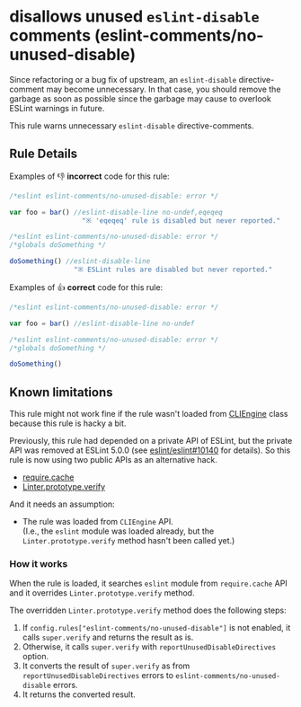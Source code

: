 # disallows unused `eslint-disable` comments (eslint-comments/no-unused-disable)

Since refactoring or a bug fix of upstream, an `eslint-disable` directive-comment may become unnecessary.
In that case, you should remove the garbage as soon as possible since the garbage may cause to overlook ESLint warnings in future.

This rule warns unnecessary `eslint-disable` directive-comments.

## Rule Details

Examples of :-1: **incorrect** code for this rule:

```js
/*eslint eslint-comments/no-unused-disable: error */

var foo = bar() //eslint-disable-line no-undef,eqeqeq
                  "※ 'eqeqeq' rule is disabled but never reported."
```

```js
/*eslint eslint-comments/no-unused-disable: error */
/*globals doSomething */

doSomething() //eslint-disable-line
                "※ ESLint rules are disabled but never reported."
```

Examples of :+1: **correct** code for this rule:

```js
/*eslint eslint-comments/no-unused-disable: error */

var foo = bar() //eslint-disable-line no-undef
```

```js
/*eslint eslint-comments/no-unused-disable: error */
/*globals doSomething */

doSomething()
```

## Known limitations

This rule might not work fine if the rule wasn't loaded from [CLIEngine](https://eslint.org/docs/developer-guide/nodejs-api#cliengine) class because this rule is hacky a bit.

Previously, this rule had depended on a private API of ESLint, but the private API was removed at ESLint 5.0.0 (see [eslint/eslint#10140](https://github.com/eslint/eslint/issues/10140) for details).
So this rule is now using two public APIs as an alternative hack.

- [require.cache](https://nodejs.org/api/modules.html#modules_require_cache)
- [Linter.prototype.verify](https://eslint.org/docs/developer-guide/nodejs-api#linterverify)

And it needs an assumption:

- The rule was loaded from `CLIEngine` API.<br>
  (I.e., the `eslint` module was loaded already, but the `Linter.prototype.verify` method hasn't been called yet.)

### How it works

When the rule is loaded, it searches `eslint` module from `require.cache` API and it overrides `Linter.prototype.verify` method.

The overridden `Linter.prototype.verify` method does the following steps:

1. If `config.rules["eslint-comments/no-unused-disable"]` is not enabled, it calls `super.verify` and returns the result as is.
2. Otherwise, it calls `super.verify` with `reportUnusedDisableDirectives` option.
3. It converts the result of `super.verify` as from `reportUnusedDisableDirectives` errors to `eslint-comments/no-unused-disable` errors.
4. It returns the converted result.

